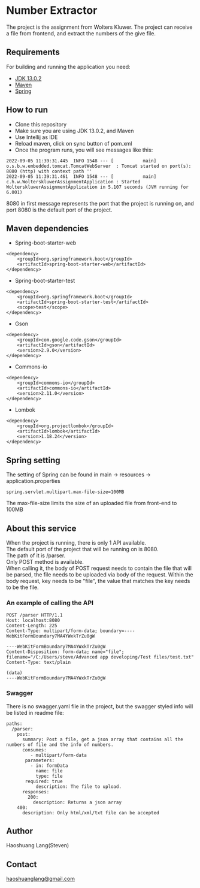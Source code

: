 # Number Extractor
The project is the assignment from Wolters Kluwer.
The project can receive a file from frontend, and extract the numbers of the give file.

## Requirements
For building and running the application you need:

- [JDK 13.0.2](https://www.oracle.com/java/technologies/javase/jdk13-archive-downloads.html)
- [Maven](https://maven.apache.org)
- [Spring](https://spring.io/)

## How to run
* Clone this repository
* Make sure you are using JDK 13.0.2, and Maven
* Use Intellij as IDE
* Reload maven, click on sync button of pom.xml
* Once the program runs, you will see messages like this:</br>
```
2022-09-05 11:39:31.445  INFO 1548 --- [           main] o.s.b.w.embedded.tomcat.TomcatWebServer  : Tomcat started on port(s): 8080 (http) with context path ''
2022-09-05 11:39:31.461  INFO 1548 --- [           main] c.h.w.WolterskluwerAssignmentApplication : Started WolterskluwerAssignmentApplication in 5.107 seconds (JVM running for 6.001)
```
8080 in first message represents the port that the project is running on, and port 8080 is the default port of the project.

## Maven dependencies
* Spring-boot-starter-web
```
<dependency>
	<groupId>org.springframework.boot</groupId>
	<artifactId>spring-boot-starter-web</artifactId>
</dependency>
```

* Spring-boot-starter-test
```
<dependency>
	<groupId>org.springframework.boot</groupId>
	<artifactId>spring-boot-starter-test</artifactId>
	<scope>test</scope>
</dependency>
```

* Gson
```
<dependency>
	<groupId>com.google.code.gson</groupId>
	<artifactId>gson</artifactId>
	<version>2.9.0</version>
</dependency>
```

* Commons-io
```
<dependency>
	<groupId>commons-io</groupId>
	<artifactId>commons-io</artifactId>
	<version>2.11.0</version>
</dependency>
```

* Lombok
```
<dependency>
    <groupId>org.projectlombok</groupId>
    <artifactId>lombok</artifactId>
    <version>1.18.24</version>
</dependency>
```

## Spring setting
The setting of Spring can be found in main -> resources -> application.properties
```
spring.servlet.multipart.max-file-size=100MB
```
The max-file-size limits the size of an uploaded file from front-end to 100MB

## About this service
When the project is running, there is only 1 API available.<br />
The default port of the project that will be running on is 8080.<br />
The path of it is /parser.<br />
Only POST method is available.<br />
When calling it, the body of POST request needs to contain the file that will be parsed, 
the file needs to be uploaded via body of the request. Within the body request, key needs to be "file",
the value that matches the key needs to be the file.
### An example of calling the API
```
POST /parser HTTP/1.1
Host: localhost:8080
Content-Length: 225
Content-Type: multipart/form-data; boundary=----WebKitFormBoundary7MA4YWxkTrZu0gW

----WebKitFormBoundary7MA4YWxkTrZu0gW
Content-Disposition: form-data; name="file"; filename="/C:/Users/steve/Advanced app developing/Test files/test.txt"
Content-Type: text/plain

(data)
----WebKitFormBoundary7MA4YWxkTrZu0gW
```

### Swagger 
There is no swagger.yaml file in the project, but the swagger styled info will be listed in readme file:
```
paths:
  /parser:
    post:
      summary: Post a file, get a json array that contains all the numbers of file and the info of numbers.
      consumes:
         - multipart/form-data
       parameters:
         - in: formData
           name: file
           type: file
	   required: true
           description: The file to upload.
      responses:
        200:
          description: Returns a json array
	400: 
	  description: Only html/xml/txt file can be accepted
```

## Author
Haoshuang Lang(Steven)

## Contact
haoshuanglang@gmail.com
